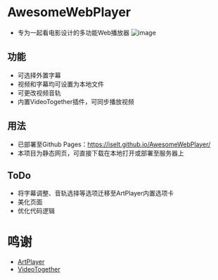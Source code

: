 # AwesomeWebPlayer
- 专为一起看电影设计的多功能Web播放器
![image](https://user-images.githubusercontent.com/101086473/209828192-9632e00e-e660-4d6e-bf14-7cb40987c64f.png)
## 功能
- 可选择外置字幕
- 视频和字幕均可设置为本地文件
- 可更改视频音轨
- 内置VideoTogether插件，可同步播放视频
## 用法
- 已部署至Github Pages：https://iselt.github.io/AwesomeWebPlayer/
- 本项目为静态网页，可直接下载在本地打开或部署至服务器上
## ToDo
- 将字幕调整、音轨选择等选项迁移至ArtPlayer内置选项卡
- 美化页面
- 优化代码逻辑
# 鸣谢
- [ArtPlayer](https://github.com/zhw2590582/ArtPlayer)
- [VideoTogether](https://github.com/VideoTogether/VideoTogether)
